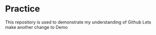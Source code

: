 # Practice
This repository is used to demonstrate my understanding of Github
Lets make another change to Demo
